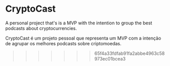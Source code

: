 
# CryptoCast
A personal project that's is a MVP with the intention to group the best podcasts about cryptocurrencies.

CryptoCast é um projeto pessoal que representa um MVP com a intenção de agrupar os melhores podcasts sobre criptomoedas.
>>>>>>> 65f4a33fdfab91fa2abbe4963c58973ec01bcea3
